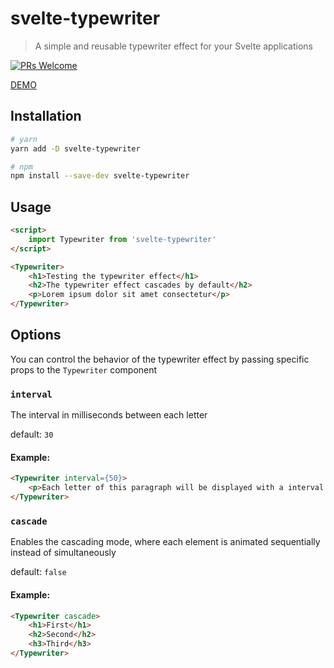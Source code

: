 # svelte-typewriter
> A simple and reusable typewriter effect for your Svelte applications

[![PRs Welcome](https://img.shields.io/badge/PRs-welcome-brightgreen.svg)](http://makeapullrequest.com)

[DEMO](https://svelte.dev/repl/eddf80db94da42a0b659c1d1da687665?version=3.14.1)

## Installation

```bash
# yarn
yarn add -D svelte-typewriter

# npm
npm install --save-dev svelte-typewriter
```

## Usage

```html
<script>
	import Typewriter from 'svelte-typewriter'
</script>

<Typewriter>
	<h1>Testing the typewriter effect</h1>
	<h2>The typewriter effect cascades by default</h2>
	<p>Lorem ipsum dolor sit amet consectetur</p>
</Typewriter>
```

## Options

You can control the behavior of the typewriter effect by passing specific props to the `Typewriter` component

### `interval`

The interval in milliseconds between each letter

default: `30`

#### Example:

```html
<Typewriter interval={50}>
	<p>Each letter of this paragraph will be displayed with a interval of 50 milliseconds</p>
</Typewriter>
```

### `cascade`

Enables the cascading mode, where each element is animated sequentially instead of simultaneously

default: `false`

#### Example:

```html
<Typewriter cascade>
	<h1>First</h1>
	<h2>Second</h2>
	<h3>Third</h3>
</Typewriter>
```

